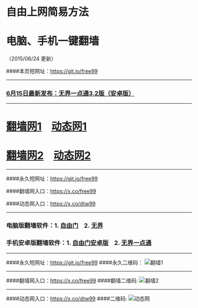# 自由上网简易方法
# 电脑、手机一键翻墙
（2015/06/24 更新）

####本页短网址：https://git.io/free99

***

### <a href="https://dwvob1mylz161.cloudfront.net/fga01.php?fid=um3.2.apk" target="_blank">6月15日最新发布：无界一点通3.2版（安卓版）</a>

***

# <a href="https://dwvob1mylz161.cloudfront.net" target="_blank">翻墙网1</a>&nbsp;&nbsp;&nbsp;&nbsp;<a href="https://d3uzd7cb4l12h3.cloudfront.net/dttz_01.php/625" target="_blank">动态网1</a>

# <a href="https://x.co/fqw02" target="_blank">翻墙网2</a>&nbsp;&nbsp;&nbsp;&nbsp;<a href="https://x.co/dtw02" target="_blank">动态网2</a>

***

####永久短网址：https://git.io/free99

####翻墙网入口：https://x.co/free99

####动态网入口：https://x.co/dtw99

***

### 电脑版翻墙软件：1. <a href="https://dwvob1mylz161.cloudfront.net/fga01.php?fid=fg754p.zip" target="_blank">自由门</a>&nbsp;&nbsp;&nbsp;&nbsp;2. <a href="https://dwvob1mylz161.cloudfront.net/fga01.php?fid=u1405.zip" target="_blank">无界</a>

### 手机安卓版翻墙软件：1. <a href="https://dwvob1mylz161.cloudfront.net/fga01.php?fid=fgma32.apk" target="_blank">自由门安卓版</a>&nbsp;&nbsp;&nbsp;&nbsp;2. <a href="https://dwvob1mylz161.cloudfront.net/fga01.php?fid=um3.2.apk" target="_blank">无界一点通</a>

***

####永久短网址：https://git.io/free99
####永久二维码：
![翻墙1](https://dwvob1mylz161.cloudfront.net/pic/yjfq0.png)

***

####翻墙网入口：https://x.co/free99
####翻墙二维码:
![翻墙2](https://dwvob1mylz161.cloudfront.net/pic/yjfq1.png)

***

####动态网入口：https://x.co/dtw99
####二维码:
![动态网](https://dwvob1mylz161.cloudfront.net/pic/dtw1.png)
